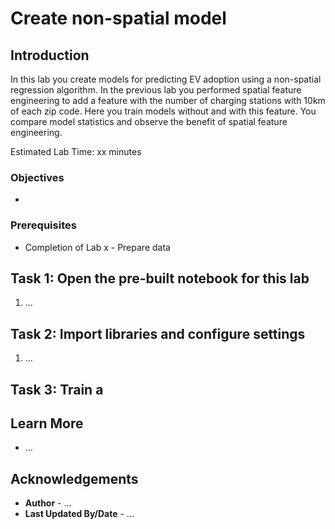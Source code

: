 # Create non-spatial model

## Introduction

In this lab you create models for predicting EV adoption using a non-spatial regression algorithm. In the previous lab you performed spatial feature engineering to add a feature with the number of charging stations with 10km of each zip code. Here you  train models without and with this feature. You compare model statistics and observe the benefit of spatial feature engineering.

Estimated Lab Time: xx minutes

### Objectives

* 

### Prerequisites

* Completion of Lab x - Prepare data

## Task 1: Open the pre-built notebook for this lab

1. ...


## Task 2: Import libraries and configure settings

1. ...


## Task 3: Train a 





## Learn More

* ...

## Acknowledgements

* **Author** - ...
* **Last Updated By/Date**  - ...
